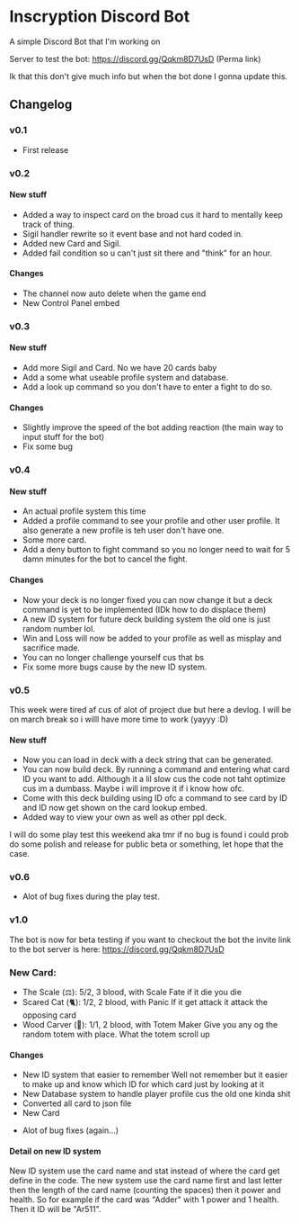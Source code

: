 # Inscryption Discord Bot
A simple Discord Bot that I'm working on

Server to test the bot: https://discord.gg/Qqkm8D7UsD (Perma link)

Ik that this don't give much info but when the bot done I gonna update this.

## Changelog

### v0.1
- First release

### v0.2

#### New stuff

- Added a way to inspect card on the broad cus it hard to mentally keep track of thing.
- Sigil handler rewrite so it event base and not hard coded in.
- Added new Card and Sigil.
- Added fail condition so u can't just sit there and "think" for an hour.

#### Changes

- The channel now auto delete when the game end 
- New Control Panel embed

### v0.3

#### New stuff

- Add more Sigil and Card. No we have 20 cards baby
- Add a some what useable profile system and database.
- Add a look up command so you don't have to enter a fight to do so.

#### Changes

- Slightly improve the speed of the bot adding reaction (the main way to input stuff for the bot)
- Fix some bug

### v0.4

#### New stuff

- An actual profile system this time
- Added a profile command to see your profile and other user profile. It also generate a new profile is teh user don't have one.
- Some more card.
- Add a deny button to fight command so you no longer need to wait for 5 damn minutes for the bot to cancel the fight.

#### Changes

- Now your deck is no longer fixed you can now change it but a deck command is yet to be implemented (IDk how to do displace them)
- A new ID system for future deck building system the old one is just random number lol.
- Win and Loss will now be added to your profile as well as misplay and sacrifice made.
- You can no longer challenge yourself cus that bs
- Fix some more bugs cause by the new ID system.

### v0.5

This week were tired af cus of alot of project due but here a devlog. I will be on march break so i willl have more time to work (yayyy :D)

#### New stuff

+ Now you can load in deck with a deck string that can be generated.
+ You can now build deck. By running a command and entering what card ID you want to add. Although it a lil slow cus the code not taht optimize cus im a dumbass. Maybe i will improve it if i know how ofc.
+ Come with this deck building using ID ofc a command to see card by ID and ID now get shown on the card lookup embed.
+ Added way to view your own as well as other ppl deck.

I will do some play test this weekend aka tmr if no bug is found i could prob do some polish and release for public beta or something, let hope that the case.

### v0.6
- Alot of bug fixes during the play test.

### v1.0

The bot is now for beta testing if you want to checkout the bot the invite link to the bot server is here: https://discord.gg/Qqkm8D7UsD
### New Card:
+ The Scale (⚖): 5/2, 3 blood, with Scale Fate if it die you die
+ Scared Cat (🐈): 1/2, 2 blood, with Panic If it get attack it attack the opposing card
+ Wood Carver (🔪): 1/1, 2 blood, with Totem Maker Give you any og the random totem with place. What the totem scroll up
  
#### Changes

+ New ID system that easier to remember Well not remember but it easier to make up and know which ID for which card just by looking at it
+ New Database system to handle player profile  cus the old one kinda shit
+ Converted all card to json file
+ New Card

- Alot of bug fixes (again...)

#### Detail on new ID system
New ID system use the card name and stat instead of where the card get define in the code. The new system use the card name first and last letter then the length of the card name (counting the spaces) then it power and health. So for example if the card was "Adder" with 1 power and 1 health. Then it ID will be "Ar511". 
